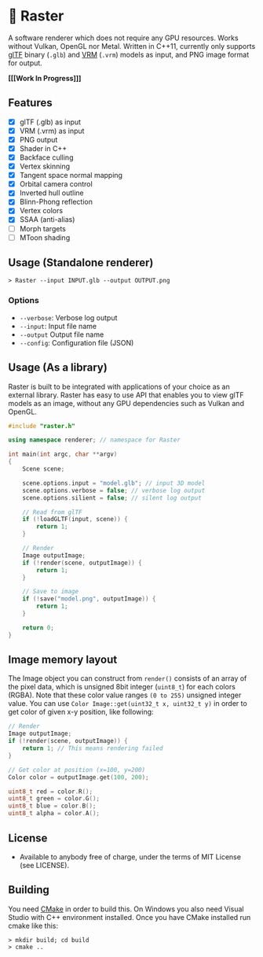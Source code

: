 # :diamond_shape_with_a_dot_inside: Raster

A software renderer which does not require any GPU resources. Works without Vulkan, OpenGL nor Metal. Written in C++11, currently only supports [glTF](https://www.khronos.org/gltf/) binary (`.glb`) and [VRM](https://vrm.dev/en/) (`.vrm`) models as input, and PNG image format for output.

**[[[Work In Progress]]]**

## Features

- [x] glTF (.glb) as input
- [x] VRM (.vrm) as input
- [x] PNG output
- [x] Shader in C++
- [x] Backface culling
- [x] Vertex skinning
- [x] Tangent space normal mapping
- [x] Orbital camera control
- [x] Inverted hull outline
- [x] Blinn-Phong reflection
- [x] Vertex colors
- [x] SSAA (anti-alias)
- [ ] Morph targets
- [ ] MToon shading

## Usage (Standalone renderer)

```
> Raster --input INPUT.glb --output OUTPUT.png
```

### Options

* `--verbose`: Verbose log output
* `--input`: Input file name
* `--output` Output file name
* `--config`: Configuration file (JSON)

## Usage (As a library)

Raster is built to be integrated with applications of your choice as an external library. Raster has easy to use API that enables you to view glTF models as an image, without any GPU dependencies such as Vulkan and OpenGL.

```c++
#include "raster.h"

using namespace renderer; // namespace for Raster

int main(int argc, char **argv)
{
    Scene scene;

    scene.options.input = "model.glb"; // input 3D model
    scene.options.verbose = false; // verbose log output
    scene.options.silient = false; // silent log output

    // Read from glTF
    if (!loadGLTF(input, scene)) {
        return 1;
    }

    // Render
    Image outputImage;
    if (!render(scene, outputImage)) {
        return 1;
    }

    // Save to image
    if (!save("model.png", outputImage)) {
        return 1;
    }

    return 0;
}
```

## Image memory layout

The Image object you can construct from `render()` consists of an array of the pixel data, which is unsigned 8bit integer (`uint8_t`) for each colors (RGBA). Note that these color value ranges `(0 to 255)` unsigned integer value. You can use `Color Image::get(uint32_t x, uint32_t y)` in order to get color of given x-y position, like following:

```c++
// Render
Image outputImage;
if (!render(scene, outputImage)) {
    return 1; // This means rendering failed
}

// Get color at position (x=100, y=200)
Color color = outputImage.get(100, 200);

uint8_t red = color.R();
uint8_t green = color.G();
uint8_t blue = color.B();
uint8_t alpha = color.A();
```

## License

* Available to anybody free of charge, under the terms of MIT License (see LICENSE).

## Building

You need [CMake](https://cmake.org/download/) in order to build this. On Windows you also need Visual Studio with C++ environment installed.
Once you have CMake installed run cmake like this:


```
> mkdir build; cd build
> cmake ..
```

